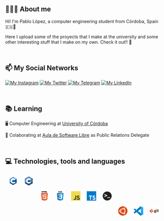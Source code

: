 ## 👨🏽‍💻 About me

Hi! I'm Pablo López, a computer engineering student from Córdoba, Spain 🇪🇸📍

Here I upload some of the proyects that I make at the university and some other interesting stuff that I make on my own. Check it out!! 🧐

<br>

## 📫 My Social Networks

[![My Instagram](https://img.shields.io/badge/-INSTAGRAM-9718D6?style=for-the-badge&logo=instagram&logoColor=white)](https://www.instagram.com/pablolopez1805/)
[![My Twitter](https://img.shields.io/badge/-TWITTER-0CA0CB?style=for-the-badge&logo=twitter&logoColor=white)](https://twitter.com/pabloccf1805)
[![My Telegram](https://img.shields.io/badge/-TELEGRAM-2CA5E0?style=for-the-badge&logo=telegram&logoColor=white)](https://t.me/pabloccf)
[![My LinkedIn](https://img.shields.io/badge/LinkedIn-0077B5?style=for-the-badge&logo=linkedin&logoColor=white)](https://www.linkedin.com/in/pablo-l%C3%B3pez-gos%C3%A1lvez-9bbb0b228/)
<!--[![My Gmail](https://img.shields.io/badge/-GMAIL-D14836?style=for-the-badge&logo=gmail&logoColor=white)] -->

<br>

## 📚 Learning

🖥️ Computer Engineering at [University of Córdoba](http://www.uco.es/)

🐧 Colaborating at [Aula de Software Libre](https://www.uco.es/aulasoftwarelibre/) as Public Relations Delegate

<br>

## 💻 Technologies, tools and languages

<img align="left" alt="C" width="30px" style="margin: 10px;" src="https://raw.githubusercontent.com/github/explore/f3e22f0dca2be955676bc70d6214b95b13354ee8/topics/c/c.png" />
<img align="left" alt="C++" width="30px" style="margin: 10px;" src="https://raw.githubusercontent.com/github/explore/180320cffc25f4ed1bbdfd33d4db3a66eeeeb358/topics/cpp/cpp.png" />

<br><br>

<img align="left" alt="HTML5" width="30px" style="margin: 10px;" src="https://raw.githubusercontent.com/github/explore/80688e429a7d4ef2fca1e82350fe8e3517d3494d/topics/html/html.png" />
<img align="left" alt="CSS3" width="30px" style="margin: 10px;" src="https://raw.githubusercontent.com/github/explore/80688e429a7d4ef2fca1e82350fe8e3517d3494d/topics/css/css.png" />
<img align="left" alt="JavaScript" width="30px" style="margin: 10px;" src="https://raw.githubusercontent.com/github/explore/80688e429a7d4ef2fca1e82350fe8e3517d3494d/topics/javascript/javascript.png" />
<img align="left" alt="TypeScript" width="30px" style="margin: 10px;" src="https://raw.githubusercontent.com/github/explore/80688e429a7d4ef2fca1e82350fe8e3517d3494d/topics/typescript/typescript.png" />
<img align="left" alt="Terminal" width="30px" style="margin: 10px;" src="https://raw.githubusercontent.com/github/explore/80688e429a7d4ef2fca1e82350fe8e3517d3494d/topics/terminal/terminal.png" />

<br><br>

<img align="left" alt="Ubuntu" width="30px" style="margin: 10px;" src="https://raw.githubusercontent.com/github/explore/80688e429a7d4ef2fca1e82350fe8e3517d3494d/topics/ubuntu/ubuntu.png" />
<img align="left" alt="Visual Studio Code" width="30px" style="margin: 10px;" src="https://raw.githubusercontent.com/github/explore/80688e429a7d4ef2fca1e82350fe8e3517d3494d/topics/visual-studio-code/visual-studio-code.png" />
<img align="left" alt="Git" width="30px" style="margin: 10px;" src="https://raw.githubusercontent.com/github/explore/80688e429a7d4ef2fca1e82350fe8e3517d3494d/topics/git/git.png" />
<!-- <img align="left" alt="GitHub" width="30px" style="margin: 10px;" src="https://raw.githubusercontent.com/github/explore/80688e429a7d4ef2fca1e82350fe8e3517d3494d/topics/git/git.png" /> -->

<br><br>

